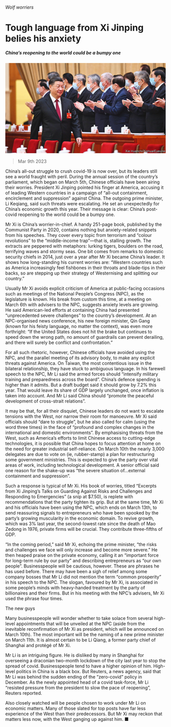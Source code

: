###### Wolf worriers

# Tough language from Xi Jinping belies his anxiety 

##### China’s reopening to the world could be a bumpy one 

![image](images/20230311_CNP001.jpg) 

> Mar 9th 2023 

China’s all-out struggle to crush covid-19 is now over, but its leaders still see a world fraught with peril. During the annual session of the country’s parliament, which began on March 5th, Chinese officials have been airing their worries. President Xi Jinping pointed his finger at America, accusing it of leading Western countries in a campaign of “all-out containment, encirclement and suppression” against China. The outgoing prime minister, Li Keqiang, said such threats were escalating. He set an unexpectedly  for China’s economic growth this year. Their message is clear: China’s post-covid reopening to the world could be a bumpy one. 

Mr Xi is China’s worrier-in-chief. A handy 251-page book, published by the Communist Party in 2020, contains nothing but anxiety-related snippets from his speeches. They cover every topic from terrorism and “colour revolutions” to the “middle-income trap”—that is, stalling growth. The extracts are peppered with metaphors: lurking tigers, boulders on the road, terrifying waves and stormy seas. One bit comes from remarks to domestic security chiefs in 2014, just over a year after Mr Xi became China’s leader. It shows how long-standing his current worries are: “Western countries such as America increasingly feel fishbones in their throats and blade-tips in their backs, so are stepping up their strategy of Westernising and splitting our country.”

Usually Mr Xi avoids explicit criticism of America at public-facing occasions such as meetings of the National People’s Congress (NPC), as the legislature is known. His break from custom this time, at a meeting on March 6th with advisers to the NPC, suggests anxiety levels are growing. He said American-led efforts at containing China had presented “unprecedented severe challenges” to the country’s development. At an NPC-organised news conference, his new foreign minister, Qin Gang (known for his feisty language, no matter the context), was even more forthright: “If the United States does not hit the brake but continues to speed down the wrong path, no amount of guardrails can prevent derailing, and there will surely be conflict and confrontation.” 

For all such rhetoric, however, Chinese officials have avoided using the NPC, and the parallel meeting of its advisory body, to make any explicit threats against America. On Taiwan, the most contentious issue in the bilateral relationship, they have stuck to ambiguous language. In his farewell speech to the NPC, Mr Li said the armed forces should “intensify military training and preparedness across the board”. China’s defence spending is higher than it admits. But a draft budget said it should grow by 7.2% this year. That would leave its share of GDP largely unchanged, once inflation is taken into account. And Mr Li said China should “promote the peaceful development of cross-strait relations”. 

It may be that, for all their disquiet, Chinese leaders do not want to escalate tensions with the West, nor narrow their room for manoeuvre. Mr Xi said officials should “dare to struggle”, but he also called for calm (using the word three times) in the face of “profound and complex changes in the international and domestic environments”. By emphasising threats from the West, such as America’s efforts to limit Chinese access to cutting-edge technologies, it is possible that China hopes to focus attention at home on the need for greater industrial self-reliance. On March 10th the nearly 3,000 delegates are due to vote on (ie, rubber-stamp) a plan for restructuring some government ministries. This is expected to give the party  over vital areas of work, including technological development. A senior official said one reason for the shake-up was “the severe situation of…external containment and suppression”. 

Such a response is typical of Mr Xi. His book of worries, titled “Excerpts from Xi Jinping’s Talks on Guarding Against Risks and Challenges and Responding to Emergencies” (a snip at $7.50), is replete with recommendations that the party tighten its grip. But at the same time, Mr Xi and his officials have been using the NPC, which ends on March 13th, to send reassuring signals to entrepreneurs who have been spooked by the party’s growing muscularity in the economic domain. To revive growth, which was 3% last year, the second-lowest rate since the death of Mao Zedong in 1976, private firms will be crucial. They contribute three-fifths of GDP. 

“In the coming period,” said Mr Xi, echoing the prime minister, “the risks and challenges we face will only increase and become more severe.” He then heaped praise on the private economy, calling it an “important force for long-term rule by our party” and describing entrepreneurs as “our own people”. Businesspeople will be cautious, however. These are phrases he has used before. There may have been a sigh of relief among some company bosses that Mr Li did not mention the term “common prosperity” in his speech to the NPC. The slogan, favoured by Mr Xi, is associated in some people’s minds with heavy-handed treatment by the party of billionaires and their firms. But in his meeting with the NPC’s advisers, Mr Xi used the phrase four times. 

The new guys

Many businesspeople will wonder whether to take solace from several high-level appointments that will be unveiled at the NPC (aside from the inevitable reconfirmation of Mr Xi as president, which will be announced on March 10th). The most important will be the naming of a new prime minister on March 11th. It is almost certain to be Li Qiang, a former party chief of Shanghai and protégé of Mr Xi. 

Mr Li is an intriguing figure. He is disliked by many in Shanghai for overseeing a draconian two-month lockdown of the city last year to stop the spread of covid. Businesspeople tend to have a higher opinion of him. High-level politics in China is a black box. But Reuters, a news agency, said that Mr Li was behind the sudden ending of the “zero-covid” policy in December. As the newly appointed head of a covid task-force, Mr Li “resisted pressure from the president to slow the pace of reopening”, Reuters reported.

Also closely watched will be people chosen to work under Mr Li on economic matters. Many of those slated for top posts have far less experience of the West than their predecessors. But Mr Xi may reckon that matters less now, with the West ganging up against him. ■


